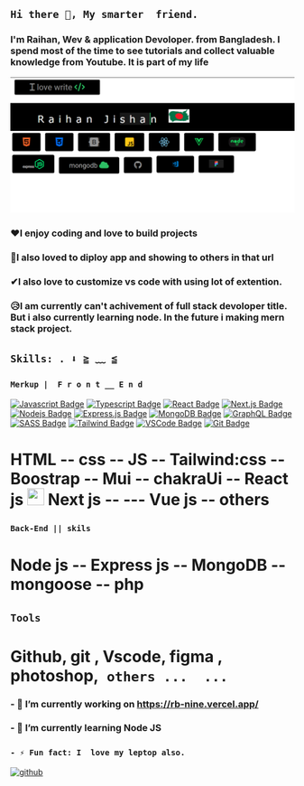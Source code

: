 ## `Hi there 👋, My smarter  friend.`
### I'm Raihan, Wev & application Devoloper. from  Bangladesh. I spend most of the time to see tutorials and collect valuable knowledge from Youtube. It is part of my life
![I'm Raihan, Wev & application Devoloper. from  Bangladesh. I spend most of the time to see tutorials and collect valuable knowledge from Youtube. It is part of my life](https://raw.githubusercontent.com/raihan-jishan/Github-cover-photo/main/Screenshot%20(125).png)

### ❤I enjoy coding and love to build projects
### 💛I also loved to diploy app and showing to others in that url
### ✔I also love to customize vs code with using lot of extention.
### 😥I am currently can't achivement of  full stack devoloper title. But i also currently  learning node. In the  future i making  mern stack project. 

## `Skills: . ⬇ ≧ ﹏ ≦`
### `Merkup |  F r o n t __ E n d`
[![Javascript Badge](https://img.shields.io/badge/-Javascript-F0DB4F?style=for-the-badge&labelColor=black&logo=javascript&logoColor=F0DB4F)](#) [![Typescript Badge](https://img.shields.io/badge/-Typescript-007acc?style=for-the-badge&labelColor=black&logo=typescript&logoColor=007acc)](#) [![React Badge](https://img.shields.io/badge/-React-61DBFB?style=for-the-badge&labelColor=black&logo=react&logoColor=61DBFB)](#) [![Next.js Badge](https://img.shields.io/badge/next.js-000000?style=for-the-badge&logo=nextdotjs&logoColor=white)](#) [![Nodejs Badge](https://img.shields.io/badge/-Nodejs-3C873A?style=for-the-badge&labelColor=black&logo=node.js&logoColor=3C873A)](#) [![Express.js Badge](https://img.shields.io/badge/Express.js-000000?style=for-the-badge&logo=express&logoColor=white)](#) [![MongoDB Badge](https://img.shields.io/badge/MongoDB-4EA94B?style=for-the-badge&logo=mongodb&logoColor=white)](#) [![GraphQL Badge](https://img.shields.io/badge/-GraphQl-e535ab?style=for-the-badge&labelColor=black&logo=node.js&logoColor=e535ab)](#) [![SASS Badge](https://img.shields.io/badge/Sass-CC6699?style=for-the-badge&logo=sass&logoColor=white)](#) [![Tailwind Badge](https://img.shields.io/badge/Tailwind%20CSS-092749?style=for-the-badge&logo=tailwindcss&logoColor=06B6D4&labelColor=000000)](#) [![VSCode Badge](https://img.shields.io/badge/Visual_Studio-5C2D91?style=for-the-badge&logo=visual%20studio&logoColor=white)](#) [![Git Badge](https://img.shields.io/badge/Git-F05032?style=for-the-badge&logo=git&logoColor=white)](#)
# HTML -- css -- JS -- Tailwind:css -- Boostrap -- Mui -- chakraUi -- React js <img src="https://cdn4.iconfinder.com/data/icons/logos-3/600/React.js_logo-512.png" width='30' height='30' /> Next js -- --- Vue js -- others
### `Back-End || skils`
# Node js -- Express js -- MongoDB -- mongoose -- php 
## `Tools`
# Github, git , Vscode, figma , photoshop,` others ...  ...`

###  - 🔭 I’m currently working on https://rb-nine.vercel.app/ 
###  - 🌱 I’m currently learning Node JS 
### `- ⚡ Fun fact: I  love my leptop also. `


[<img src='https://cdn.jsdelivr.net/npm/simple-icons@3.0.1/icons/github.svg' alt='github' height='40'>](https://github.com/https://github.com/raihan-jishan)  



<!---
raihan-jishan/raihan-jishan is a ✨ special ✨ repository because its `README.md` (this file) appears on your GitHub profile.
You can click the Preview link to take a look at your changes.
--->
